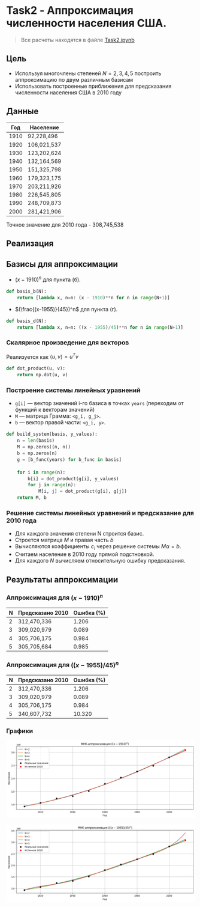 # Task2 - Аппроксимация численности населения США.

> Все расчеты находятся в файле [Task2.ipynb](/HW3/Task2/Task2.ipynb)

## Цель

- Используя многочлены степеней $N = 2, 3, 4, 5$ построить аппроксимацию по двум различным базисам
- Использовать построенные приближения для предсказания численности населения США в 2010 году

## Данные

| Год  | Население   |
|------|-------------|
| 1910 | 92,228,496  |
| 1920 | 106,021,537 |
| 1930 | 123,202,624 |
| 1940 | 132,164,569 |
| 1950 | 151,325,798 |
| 1960 | 179,323,175 |
| 1970 | 203,211,926 |
| 1980 | 226,545,805 |
| 1990 | 248,709,873 |
| 2000 | 281,421,906 |

Точное значение для 2010 года - 308,745,538

## Реализация

## Базисы для аппроксимации
- $(x - 1910)^n$ для пункта (б).
```python
def basis_b(N):
    return [lambda x, n=n: (x - 1910)**n for n in range(N+1)]
```
- $(\frac{(x-1955)}{45})^n$ для пункта (г).
```python
def basis_d(N):
    return [lambda x, n=n: ((x - 1955)/45)**n for n in range(N+1)]
```



### Скалярное произведение для векторов

Реализуется как $\langle u, v \rangle = u^Tv$

```python
def dot_product(u, v):
    return np.dot(u, v)
```

### Построение системы линейных уравнений

- `g[i]` — вектор значений i-го базиса в точках `years` (переходим от функций к векторам значений)
- `M` — матрица Грамма: `<g_i, g_j>`.
- `b` — вектор правой части: `<g_i, y>`.

```python
def build_system(basis, y_values):
    n = len(basis)
    M = np.zeros((n, n))
    b = np.zeros(n)
    g = [b_func(years) for b_func in basis]

    for i in range(n):
        b[i] = dot_product(g[i], y_values)
        for j in range(n):
            M[i, j] = dot_product(g[i], g[j])
    return M, b
```

### Решение системы линейных уравнений и предсказание для 2010 года

- Для каждого значения степени N строится базис.
- Строется матрица $M$ и правая часть $b$
- Вычисляются коэффициенты $c_i$ через решение системы $M \alpha = b$.
- Считаем население в 2010 году прямой подстновкой.
- Для каждого $N$ вычисляем относительную ошибку предсказания.

## Результаты аппроксимации

### Аппроксимация для $(x - 1910)^n$

| N | Предсказано 2010 | Ошибка (%) |
|---|-----------------|------------|
| 2 | 312,470,336     | 1.206      |
| 3 | 309,020,979     | 0.089      |
| 4 | 305,706,175     | 0.984      |
| 5 | 305,705,684     | 0.985      |

### Аппроксимация для $((x - 1955)/45)^n$

| N | Предсказано 2010 | Ошибка (%) |
|---|-----------------|------------|
| 2 | 312,470,336     | 1.206      |
| 3 | 309,020,979     | 0.089      |
| 4 | 305,706,175     | 0.984      |
| 5 | 340,607,732     | 10.320     |


### Графики

![Пункт б](/HW3/Task2/img/aprroxB.png)

![Пункт г](/HW3/Task2/img/approxD.png)
